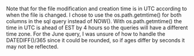 Note that for the file modification and creation time is in UTC according to when the file is changed. I chose to use the os.path.getmtime() for both columns in the sql query instead of NOW(). With os.path.getmtime() the time in UTC is ahead of EST by 4 hours so the queries will have a different time zone. For the June query, I was unsure of how to handle the DATEDIFF()/365 since it could be rounded, so if ages differ by seconds it may not be reflected.
